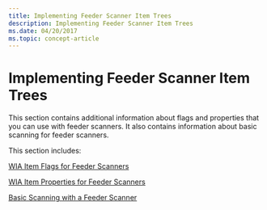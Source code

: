 ```yaml
---
title: Implementing Feeder Scanner Item Trees
description: Implementing Feeder Scanner Item Trees
ms.date: 04/20/2017
ms.topic: concept-article
---
```


# Implementing Feeder Scanner Item Trees





This section contains additional information about flags and properties that you can use with feeder scanners. It also contains information about basic scanning for feeder scanners.

This section includes:

[WIA Item Flags for Feeder Scanners](wia-item-flags-for-feeder-scanners.md)

[WIA Item Properties for Feeder Scanners](wia-item-properties-for-feeder-scanners.md)

[Basic Scanning with a Feeder Scanner](basic-scanning-with-a-feeder-scanner.md)

 

 




